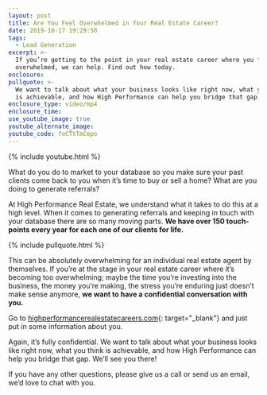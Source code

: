 ```yaml
---
layout: post
title: Are You Feel Overwhelmed in Your Real Estate Career?
date: 2019-10-17 19:29:50
tags:
  - Lead Generation
excerpt: >-
  If you’re getting to the point in your real estate career where you feel
  overwhelmed, we can help. Find out how today.
enclosure:
pullquote: >-
  We want to talk about what your business looks like right now, what you think
  is achievable, and how High Performance can help you bridge that gap.
enclosure_type: video/mp4
enclosure_time:
use_youtube_image: true
youtube_alternate_image:
youtube_code: foCTtTmCepo
---
```


{% include youtube.html %}

What do you do to market to your database so you make sure your past clients come back to you when it’s time to buy or sell a home? What are you doing to generate referrals?&nbsp;

At High Performance Real Estate, we understand what it takes to do this at a high level. When it comes to generating referrals and keeping in touch with your database there are so many moving parts. **We have over 150 touch-points every year for each one of our clients for life.&nbsp;**

{% include pullquote.html %}

This can be absolutely overwhelming for an individual real estate agent by themselves. If you’re at the stage in your real estate career where it’s becoming too overwhelming; maybe the time you’re investing into the business, the money you’re making, the stress you’re enduring just doesn’t make sense anymore, **we want to have a confidential conversation with you.**

Go to [highperformancerealestatecareers.com](https://highperformancerealestate.com/careers/){: target="_blank"} and just put in some information about you.&nbsp;

Again, it’s fully confidential. We want to talk about what your business looks like right now, what you think is achievable, and how High Performance can help you bridge that gap. We’ll see you there\!&nbsp;

If you have any other questions, please give us a call or send us an email, we’d love to chat with you.&nbsp;<br>&nbsp;

&nbsp;